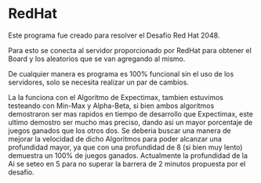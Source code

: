 RedHat
======

Este programa fue creado para resolver el Desafio Red Hat 2048.

Para esto se conecta al servidor proporcionado por RedHat para obtener el Board y los aleatorios que se van agregando al mismo.

De cualquier manera es programa es 100% funcional sin el uso de los servidores, solo se necesita realizar un par de cambios.

La Ia funciona con el Algoritmo de Expectimax, tambien estuvimos testeando con Min-Max y Alpha-Beta, si bien ambos algoritmos demostraron ser mas rapidos en tiempo de desarrollo que Expectimax, este ultimo demostro ser mucho mas preciso, dando asi un mayor porcentaje de juegos ganados que los otros dos. 
Se deberia buscar una manera de mejorar la velocidad de dicho Algoritmos para poder alcanzar una profundidad mayor, ya que con una profundidad de 8 (si bien muy lento) demuestra un 100% de juegos ganados.
Actualmente la profundidad de la Ai se seteo en 5 para no superar la barrera de 2 minutos propuesta por el desafio.

